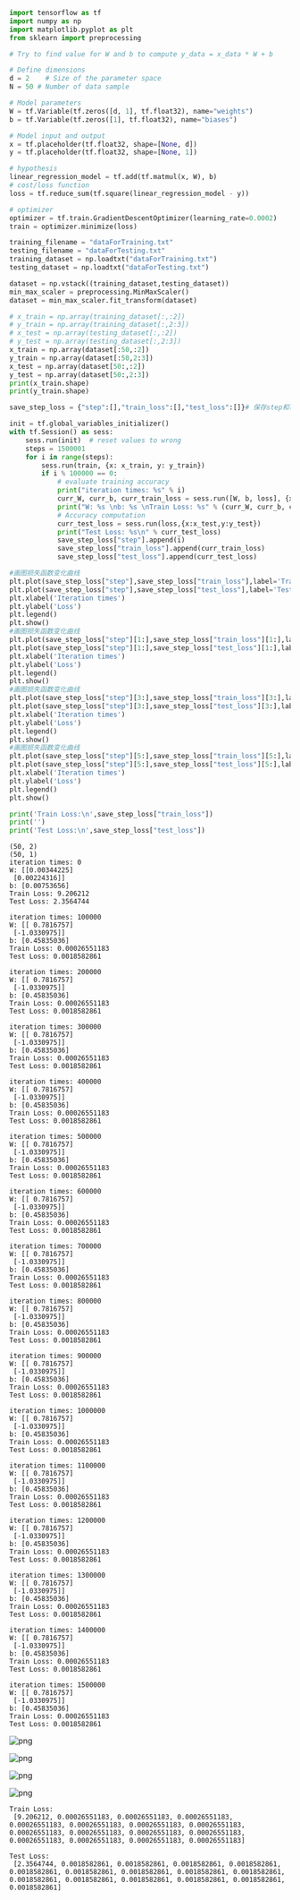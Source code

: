 

```python
import tensorflow as tf
import numpy as np
import matplotlib.pyplot as plt
from sklearn import preprocessing   

# Try to find value for W and b to compute y_data = x_data * W + b  

# Define dimensions
d = 2    # Size of the parameter space
N = 50 # Number of data sample

# Model parameters
W = tf.Variable(tf.zeros([d, 1], tf.float32), name="weights")
b = tf.Variable(tf.zeros([1], tf.float32), name="biases")

# Model input and output
x = tf.placeholder(tf.float32, shape=[None, d])
y = tf.placeholder(tf.float32, shape=[None, 1])

# hypothesis
linear_regression_model = tf.add(tf.matmul(x, W), b)
# cost/loss function
loss = tf.reduce_sum(tf.square(linear_regression_model - y))

# optimizer
optimizer = tf.train.GradientDescentOptimizer(learning_rate=0.0002)
train = optimizer.minimize(loss)

training_filename = "dataForTraining.txt"
testing_filename = "dataForTesting.txt"
training_dataset = np.loadtxt("dataForTraining.txt")
testing_dataset = np.loadtxt("dataForTesting.txt")

dataset = np.vstack((training_dataset,testing_dataset))
min_max_scaler = preprocessing.MinMaxScaler()  
dataset = min_max_scaler.fit_transform(dataset)

# x_train = np.array(training_dataset[:,:2])
# y_train = np.array(training_dataset[:,2:3])
# x_test = np.array(testing_dataset[:,:2])
# y_test = np.array(testing_dataset[:,2:3])
x_train = np.array(dataset[:50,:2])
y_train = np.array(dataset[:50,2:3])
x_test = np.array(dataset[50:,:2])
y_test = np.array(dataset[50:,2:3])
print(x_train.shape)
print(y_train.shape)

save_step_loss = {"step":[],"train_loss":[],"test_loss":[]}# 保存step和loss用于可视化操作

init = tf.global_variables_initializer()
with tf.Session() as sess:
    sess.run(init)  # reset values to wrong
    steps = 1500001
    for i in range(steps):
        sess.run(train, {x: x_train, y: y_train})
        if i % 100000 == 0:
            # evaluate training accuracy
            print("iteration times: %s" % i)
            curr_W, curr_b, curr_train_loss = sess.run([W, b, loss], {x: x_train, y: y_train})
            print("W: %s \nb: %s \nTrain Loss: %s" % (curr_W, curr_b, curr_train_loss))
            # Accuracy computation
            curr_test_loss = sess.run(loss,{x:x_test,y:y_test})
            print("Test Loss: %s\n" % curr_test_loss)
            save_step_loss["step"].append(i)
            save_step_loss["train_loss"].append(curr_train_loss)
            save_step_loss["test_loss"].append(curr_test_loss)

#画图损失函数变化曲线
plt.plot(save_step_loss["step"],save_step_loss["train_loss"],label='Training Loss')
plt.plot(save_step_loss["step"],save_step_loss["test_loss"],label='Testing Loss')
plt.xlabel('Iteration times')
plt.ylabel('Loss')
plt.legend()
plt.show()
#画图损失函数变化曲线
plt.plot(save_step_loss["step"][1:],save_step_loss["train_loss"][1:],label='Training Loss')
plt.plot(save_step_loss["step"][1:],save_step_loss["test_loss"][1:],label='Testing Loss')
plt.xlabel('Iteration times')
plt.ylabel('Loss')
plt.legend()
plt.show()
#画图损失函数变化曲线
plt.plot(save_step_loss["step"][3:],save_step_loss["train_loss"][3:],label='Training Loss')
plt.plot(save_step_loss["step"][3:],save_step_loss["test_loss"][3:],label='Testing Loss')
plt.xlabel('Iteration times')
plt.ylabel('Loss')
plt.legend()
plt.show()
#画图损失函数变化曲线
plt.plot(save_step_loss["step"][5:],save_step_loss["train_loss"][5:],label='Training Loss')
plt.plot(save_step_loss["step"][5:],save_step_loss["test_loss"][5:],label='Testing Loss')
plt.xlabel('Iteration times')
plt.ylabel('Loss')
plt.legend()
plt.show()

print('Train Loss:\n',save_step_loss["train_loss"])
print('')
print('Test Loss:\n',save_step_loss["test_loss"])
```

    (50, 2)
    (50, 1)
    iteration times: 0
    W: [[0.00344225]
     [0.00224316]] 
    b: [0.00753656] 
    Train Loss: 9.206212
    Test Loss: 2.3564744
    
    iteration times: 100000
    W: [[ 0.7816757]
     [-1.0330975]] 
    b: [0.45835036] 
    Train Loss: 0.00026551183
    Test Loss: 0.0018582861
    
    iteration times: 200000
    W: [[ 0.7816757]
     [-1.0330975]] 
    b: [0.45835036] 
    Train Loss: 0.00026551183
    Test Loss: 0.0018582861
    
    iteration times: 300000
    W: [[ 0.7816757]
     [-1.0330975]] 
    b: [0.45835036] 
    Train Loss: 0.00026551183
    Test Loss: 0.0018582861
    
    iteration times: 400000
    W: [[ 0.7816757]
     [-1.0330975]] 
    b: [0.45835036] 
    Train Loss: 0.00026551183
    Test Loss: 0.0018582861
    
    iteration times: 500000
    W: [[ 0.7816757]
     [-1.0330975]] 
    b: [0.45835036] 
    Train Loss: 0.00026551183
    Test Loss: 0.0018582861
    
    iteration times: 600000
    W: [[ 0.7816757]
     [-1.0330975]] 
    b: [0.45835036] 
    Train Loss: 0.00026551183
    Test Loss: 0.0018582861
    
    iteration times: 700000
    W: [[ 0.7816757]
     [-1.0330975]] 
    b: [0.45835036] 
    Train Loss: 0.00026551183
    Test Loss: 0.0018582861
    
    iteration times: 800000
    W: [[ 0.7816757]
     [-1.0330975]] 
    b: [0.45835036] 
    Train Loss: 0.00026551183
    Test Loss: 0.0018582861
    
    iteration times: 900000
    W: [[ 0.7816757]
     [-1.0330975]] 
    b: [0.45835036] 
    Train Loss: 0.00026551183
    Test Loss: 0.0018582861
    
    iteration times: 1000000
    W: [[ 0.7816757]
     [-1.0330975]] 
    b: [0.45835036] 
    Train Loss: 0.00026551183
    Test Loss: 0.0018582861
    
    iteration times: 1100000
    W: [[ 0.7816757]
     [-1.0330975]] 
    b: [0.45835036] 
    Train Loss: 0.00026551183
    Test Loss: 0.0018582861
    
    iteration times: 1200000
    W: [[ 0.7816757]
     [-1.0330975]] 
    b: [0.45835036] 
    Train Loss: 0.00026551183
    Test Loss: 0.0018582861
    
    iteration times: 1300000
    W: [[ 0.7816757]
     [-1.0330975]] 
    b: [0.45835036] 
    Train Loss: 0.00026551183
    Test Loss: 0.0018582861
    
    iteration times: 1400000
    W: [[ 0.7816757]
     [-1.0330975]] 
    b: [0.45835036] 
    Train Loss: 0.00026551183
    Test Loss: 0.0018582861
    
    iteration times: 1500000
    W: [[ 0.7816757]
     [-1.0330975]] 
    b: [0.45835036] 
    Train Loss: 0.00026551183
    Test Loss: 0.0018582861
    



![png](output_0_1.png)



![png](output_0_2.png)



![png](output_0_3.png)



![png](output_0_4.png)


    Train Loss:
     [9.206212, 0.00026551183, 0.00026551183, 0.00026551183, 0.00026551183, 0.00026551183, 0.00026551183, 0.00026551183, 0.00026551183, 0.00026551183, 0.00026551183, 0.00026551183, 0.00026551183, 0.00026551183, 0.00026551183, 0.00026551183]
    
    Test Loss:
     [2.3564744, 0.0018582861, 0.0018582861, 0.0018582861, 0.0018582861, 0.0018582861, 0.0018582861, 0.0018582861, 0.0018582861, 0.0018582861, 0.0018582861, 0.0018582861, 0.0018582861, 0.0018582861, 0.0018582861, 0.0018582861]

